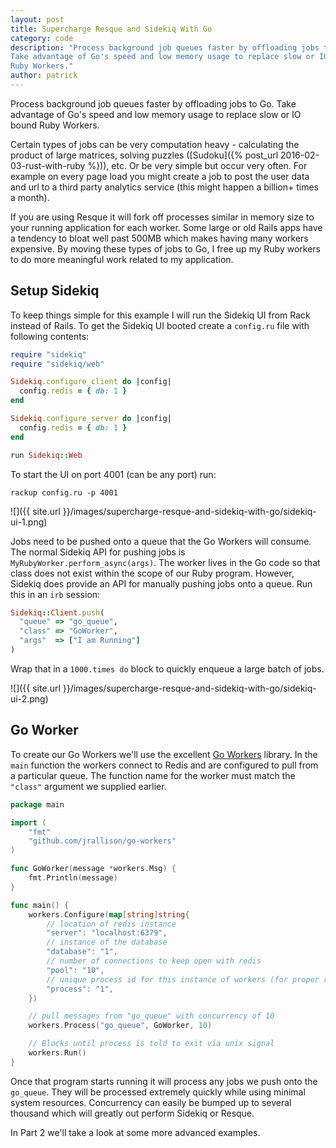 ```yaml
---
layout: post
title: Supercharge Resque and Sidekiq With Go
category: code
description: "Process background job queues faster by offloading jobs to Go.
Take advantage of Go's speed and low memory usage to replace slow or IO bound
Ruby Workers."
author: patrick
---
```


Process background job queues faster by offloading jobs to Go. Take advantage of
Go's speed and low memory usage to replace slow or IO bound Ruby Workers.

Certain types of jobs can be very computation heavy - calculating the product of
large matrices, solving puzzles ([Sudoku]({% post_url 2016-02-03-rust-with-ruby
%})), etc. Or be very simple but occur very often. For example on every
page load you might create a job to post the user data and url to a third party
analytics service (this might happen a billion+ times a month).

If you are using Resque it will fork off processes similar in memory size to
your running application for each worker. Some large or old Rails apps have a
tendency to bloat well past 500MB which makes having many workers expensive. By
moving these types of jobs to Go, I free up my Ruby workers to do more
meaningful work related to my application.

## Setup Sidekiq

To keep things simple for this example I will run the Sidekiq UI from Rack
instead of Rails. To get the Sidekiq UI booted create a `config.ru` file with
following contents:

~~~ ruby
require "sidekiq"
require "sidekiq/web"

Sidekiq.configure_client do |config|
  config.redis = { db: 1 }
end

Sidekiq.configure_server do |config|
  config.redis = { db: 1 }
end

run Sidekiq::Web
~~~

To start the UI on port 4001 (can be any port) run:

~~~
rackup config.ru -p 4001
~~~

![]({{ site.url }}/images/supercharge-resque-and-sidekiq-with-go/sidekiq-ui-1.png)

Jobs need to be pushed onto a queue that the Go Workers will consume. The normal
Sidekiq API for pushing jobs is `MyRubyWorker.perform_async(args)`. The worker
lives in the Go code so that class does not exist within the scope of our Ruby
program. However, Sidekiq does provide an API for manually pushing jobs onto a
queue. Run this in an `irb` session:

~~~ ruby
Sidekiq::Client.push(
  "queue" => "go_queue",
  "class" => "GoWorker",
  "args"  => ["I am Running"]
)
~~~

Wrap that in a `1000.times do` block to quickly enqueue a large batch of jobs.


![]({{ site.url }}/images/supercharge-resque-and-sidekiq-with-go/sidekiq-ui-2.png)

## Go Worker

To create our Go Workers we'll use the excellent [Go
Workers](https://github.com/jrallison/go-workers) library. In the `main`
function the workers connect to Redis and are configured to pull from a
particular queue. The function name for the worker must match the `"class"`
argument we supplied earlier.

~~~ go
package main

import (
    "fmt"
    "github.com/jrallison/go-workers"
)

func GoWorker(message *workers.Msg) {
    fmt.Println(message)
}

func main() {
    workers.Configure(map[string]string{
        // location of redis instance
        "server": "localhost:6379",
        // instance of the database
        "database": "1",
        // number of connections to keep open with redis
        "pool": "10",
        // unique process id for this instance of workers (for proper recovery of inprogress jobs on crash)
        "process": "1",
    })

    // pull messages from "go_queue" with concurrency of 10
    workers.Process("go_queue", GoWorker, 10)

    // Blocks until process is told to exit via unix signal
    workers.Run()
}
~~~

Once that program starts running it will process any jobs we push onto the
`go_queue`. They will be processed extremely quickly while using minimal system
resources. Concurrency can easily be bumped up to several thousand which will
greatly out perform Sidekiq or Resque.

In Part 2 we'll take a look at some more advanced examples.
